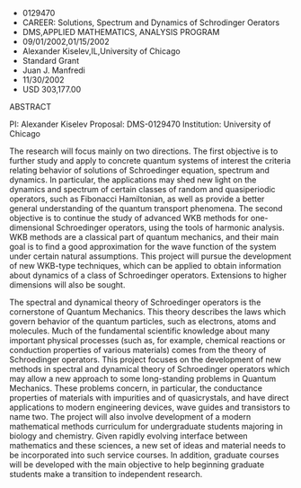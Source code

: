 
* 0129470
* CAREER: Solutions, Spectrum and Dynamics of Schrodinger Oerators
* DMS,APPLIED MATHEMATICS, ANALYSIS PROGRAM
* 09/01/2002,01/15/2002
* Alexander Kiselev,IL,University of Chicago
* Standard Grant
* Juan J. Manfredi
* 11/30/2002
* USD 303,177.00

ABSTRACT

PI: Alexander Kiselev Proposal: DMS-0129470 Institution: University of Chicago

The research will focus mainly on two directions. The first objective is to
further study and apply to concrete quantum systems of interest the criteria
relating behavior of solutions of Schroedinger equation, spectrum and dynamics.
In particular, the applications may shed new light on the dynamics and spectrum
of certain classes of random and quasiperiodic operators, such as Fibonacci
Hamiltonian, as well as provide a better general understanding of the quantum
transport phenomena. The second objective is to continue the study of advanced
WKB methods for one-dimensional Schroedinger operators, using the tools of
harmonic analysis. WKB methods are a classical part of quantum mechanics, and
their main goal is to find a good approximation for the wave function of the
system under certain natural assumptions. This project will pursue the
development of new WKB-type techniques, which can be applied to obtain
information about dynamics of a class of Schroedinger operators. Extensions to
higher dimensions will also be sought.

The spectral and dynamical theory of Schroedinger operators is the cornerstone
of Quantum Mechanics. This theory describes the laws which govern behavior of
the quantum particles, such as electrons, atoms and molecules. Much of the
fundamental scientific knowledge about many important physical processes (such
as, for example, chemical reactions or conduction properties of various
materials) comes from the theory of Schroedinger operators. This project focuses
on the development of new methods in spectral and dynamical theory of
Schroedinger operators which may allow a new approach to some long-standing
problems in Quantum Mechanics. These problems concern, in particular, the
conductance properties of materials with impurities and of quasicrystals, and
have direct applications to modern engineering devices, wave guides and
transistors to name two. The project will also involve development of a modern
mathematical methods curriculum for undergraduate students majoring in biology
and chemistry. Given rapidly evolving interface between mathematics and these
sciences, a new set of ideas and material needs to be incorporated into such
service courses. In addition, graduate courses will be developed with the main
objective to help beginning graduate students make a transition to independent
research.


